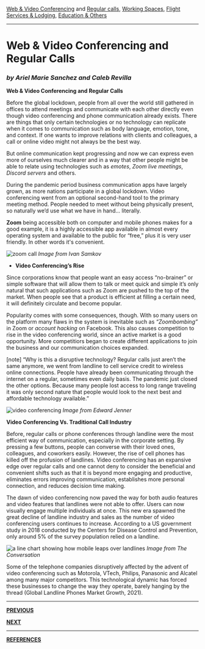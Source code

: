 [Web & Video Conferencing](index.md) and [Regular calls](second.md), [Working Spaces](third.md), [Flight Services & Lodging](fourth.md), [Education & Others](fifth.md)

---

# Web & Video Conferencing and Regular Calls
### *by Ariel Marie Sanchez and Caleb Revilla*

**Web & Video Conferencing and Regular Calls**

Before the global lockdown, people from all over the world still gathered in offices to attend meetings and communicate with each other directly even though video conferencing and phone communication already exists. There are things that only certain technologies or no technology can replicate when it comes to communication such as body language, emotion, tone, and context. If one wants to improve relations with clients and colleagues, a call or online video might not always be the best way.

But online communication kept progressing and now we can express even more of ourselves much clearer and in a way that other people might be able to relate using technologies such as _emotes_, _Zoom live meetings_, _Discord servers_ and others. 

During the pandemic period business communication apps have largely grown, as more nations participate in a global lockdown. Video conferencing went from an optional second-hand tool to the primary meeting method. People needed to meet without being physically present, so naturally we’d use what we have in hand… literally.

**Zoom** being accessible both on computer and mobile phones makes for a good example, it is a highly accessible app available in almost every operating system and available to the public for “free,” plus it is very user friendly. In other words it's convenient.

![zoom call](https://images.pexels.com/photos/4240610/pexels-photo-4240610.jpeg?auto=compress&cs=tinysrgb&dpr=3&h=750&w=1260)
_Image from Ivan Samkov_


- **Video Conferencing’s Rise**

Since corporations know that people want an easy access “no-brainer” or simple software that will allow them to talk or meet quick and simple it’s only natural that such applications such as Zoom are pushed to the top of the market. When people see that a product is efficient at filling a certain need, it will definitely circulate and become popular. 

Popularity comes with some consequences, though. With so many users on the platform many flaws in the system is inevitable such as _“Zoombombing”_ in Zoom or _account hacking_ on Facebook. This also causes competition to rise in the video conferencing world, since an active market is a good opportunity. More competitiors began to create different applications to join the business and our communication choices expanded.

[note]
“Why is this a disruptive technology? Regular calls just aren’t the same anymore, we went from landline to cell service credit to wireless online connections. People have already been communicating through the internet on a regular, sometimes even daily basis. The pandemic just closed the other options. Because many people lost access to long range traveling it was only second nature that people would look to the next best and affordable technology available.”

![video conferencing](https://images.pexels.com/photos/4031817/pexels-photo-4031817.jpeg?auto=compress&cs=tinysrgb&dpr=2&h=650&w=940)
_Image from Edward Jenner_

**Video Conferencing Vs. Traditional Call Industry**

Before, regular calls or phone conferences through landline were the most efficient way of communication, especially in the corporate setting. By pressing a few buttons, people can converse with their loved ones, colleagues, and coworkers easily. However, the rise of cell phones has killed off the profusion of landlines. Video conferencing has an expansive edge over regular calls and one cannot deny to consider the beneficial and convenient shifts such as that it is beyond more engaging and productive, eliminates errors improving communication, establishes more personal connection, and reduces decision time making.  

The dawn of video conferencing now paved the way for both audio features and video features that landlines were not able to offer. Users can now visually engage multiple individuals at once. This new era spawned the great decline of landline industry and sales as the number of video conferencing users continues to increase. According to a US government study in 2018 conducted by the Centers for Disease Control and Prevention, only around 5% of the survey population relied on a landline.

![a line chart showing how mobile leaps over landlines](https://scx1.b-cdn.net/csz/news/800a/2019/5c8a5f646b398.jpg)
_Image from The Conversation_

Some of the telephone companies disruptively affected by the advent of video conferencing such as Motorola, VTech, Philips, Panasonic and Alcatel among many major competitors. This technological dynamic has forced these businesses to change the way they operate, barely hanging by the thread (Global Landline Phones Market Growth, 2021).  

---

[**PREVIOUS**](index.md)

[**NEXT**](third.md)

---

[**REFERENCES**](references.md)
